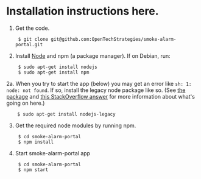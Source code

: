 # Installation instructions here.

1. Get the code.

        $ git clone git@github.com:OpenTechStrategies/smoke-alarm-portal.git

2. Install [Node](https://nodejs.org/download/) and npm (a package manager).  If
on Debian, run:

        $ sudo apt-get install nodejs
        $ sudo apt-get install npm

  2a. When you try to start the app (below) you may get an error like `sh: 1: node:
  not found`.  If so, install the legacy node package like so.  (See [the
  package](https://packages.debian.org/sid/nodejs-legacy) and [this StackOverflow
  answer](stackoverflow.com/questions/21168141/can-not-install-packages-using-node-package-manager-in-ubuntu)
  for more information about what's going on here.)

        $ sudo apt-get install nodejs-legacy

3. Get the required node modules by running npm.

        $ cd smoke-alarm-portal
        $ npm install

4. Start smoke-alarm-portal app

        $ cd smoke-alarm-portal
        $ npm start


